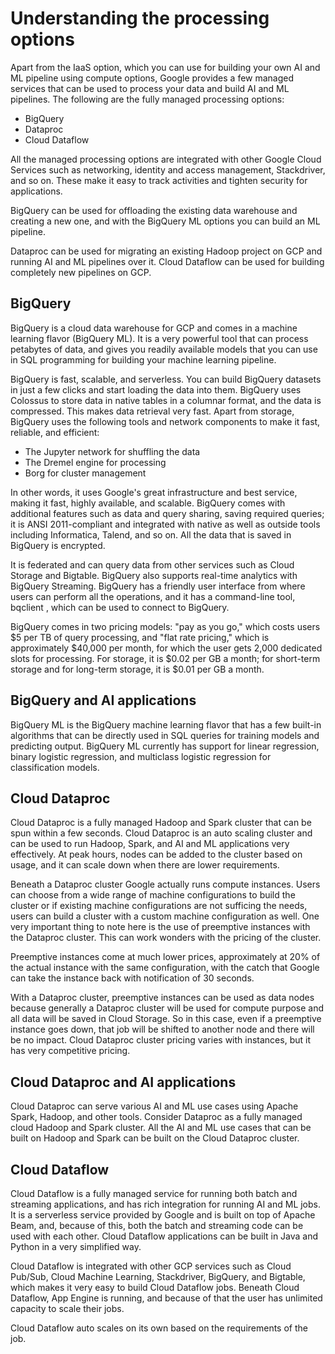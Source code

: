 

# Understanding the processing options 

Apart from the IaaS option, which you can use for building your own AI and ML pipeline using compute options, Google provides a few managed services that can be used to process your data and build AI and ML pipelines. The following are the fully managed processing options:

- BigQuery
- Dataproc
- Cloud Dataflow

All the managed processing options are integrated with other Google Cloud Services such as networking, identity and access management, Stackdriver, and so on. These make it easy to track activities and tighten security for applications.

BigQuery can be used for offloading the existing data warehouse and creating a new one, and with the BigQuery ML options you can build an ML pipeline.

Dataproc can be used for migrating an existing Hadoop project on GCP and running AI and ML pipelines over it. Cloud Dataflow can be used for building completely new pipelines on GCP.


## BigQuery

BigQuery is a cloud data warehouse for GCP and comes in a machine learning flavor (BigQuery ML). It is a very powerful tool that can process petabytes of data, and gives you readily available models that you can use in SQL programming for building your machine learning pipeline.

BigQuery is fast, scalable, and serverless. You can build BigQuery datasets in just a few clicks and start loading the data into them. BigQuery uses Colossus to store data in native tables in a columnar format, and the data is compressed. This makes data retrieval very fast. Apart from storage, BigQuery uses the following tools and network components to make it fast, reliable, and efficient:

- The Jupyter network for shuffling the data
- The Dremel engine for processing
- Borg for cluster management

In other words, it uses Google's great infrastructure and best service, making it fast, highly available, and scalable. BigQuery comes with additional features such as data and query sharing, saving required queries; it is ANSI 2011-compliant and integrated with native as well as outside tools including Informatica, Talend, and so on. All the data that is saved in BigQuery is encrypted.

It is federated and can query data from other services such as Cloud Storage and Bigtable. BigQuery also supports real-time analytics with BigQuery Streaming.
BigQuery has a friendly user interface from where users can perform all the operations, and it has a command-line tool, bqclient , which can be used to connect to BigQuery.

BigQuery comes in two pricing models: "pay as you go," which costs users $5 per TB of query processing, and "flat rate pricing," which is approximately $40,000 per month, for which the user gets 2,000 dedicated slots for processing. For storage, it is $0.02 per GB a month; for short-term storage and for long-term storage, it is $0.01 per GB a month.



## BigQuery and AI applications

BigQuery ML is the BigQuery machine learning flavor that has a few built-in algorithms that can be directly used in SQL queries for training models and predicting output. BigQuery ML currently has support for linear regression, binary logistic regression, and multiclass logistic regression for classification models.


## Cloud Dataproc

Cloud Dataproc is a fully managed Hadoop and Spark cluster that can be spun within a few seconds. Cloud Dataproc is an auto scaling cluster and can be used to run Hadoop, Spark, and AI and ML applications very effectively. At peak hours, nodes can be added to the cluster based on usage, and it can scale down when there are lower requirements.

Beneath a Dataproc cluster Google actually runs compute instances. Users can choose from a wide range of machine configurations to build the cluster or if existing machine configurations are not sufficing the needs, users can build a cluster with a custom machine configuration as well. One very important thing to note here is the use of preemptive instances with the Dataproc cluster. This can work wonders with the pricing of the cluster.

Preemptive instances come at much lower prices, approximately at 20% of the actual instance with the same configuration, with the catch that Google can take the instance back with notification of 30 seconds.

With a Dataproc cluster, preemptive instances can be used as data nodes because generally a Dataproc cluster will be used for compute purpose and all data will be saved in Cloud Storage. So in this case, even if a preemptive instance goes down, that job will be shifted to another node and there will be no impact. Cloud Dataproc cluster pricing varies with instances, but it has very competitive pricing.


## Cloud Dataproc and AI applications

Cloud Dataproc can serve various AI and ML use cases using Apache Spark, Hadoop, and other tools. Consider Dataproc as a fully managed cloud Hadoop and Spark cluster. All the AI and ML use cases that can be built on Hadoop and Spark can be built on the Cloud Dataproc cluster.


## Cloud Dataflow

Cloud Dataflow is a fully managed service for running both batch and streaming applications, and has rich integration for running AI and ML jobs. It is a serverless service provided by Google and is built on top of Apache Beam, and, because of this, both the batch and streaming code can be used with each other. Cloud Dataflow applications can be built in Java and Python in a very simplified way.


Cloud Dataflow is integrated with other GCP services such as Cloud Pub/Sub, Cloud Machine Learning, Stackdriver, BigQuery, and Bigtable, which makes it very easy to build Cloud Dataflow jobs. Beneath Cloud Dataflow, App Engine is running, and because of that the user has unlimited capacity to scale their jobs.

Cloud Dataflow auto scales on its own based on the requirements of the job.


